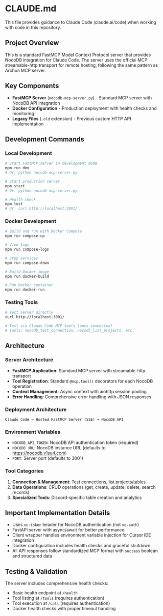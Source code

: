 # CLAUDE.md

This file provides guidance to Claude Code (claude.ai/code) when working with code in this repository.

## Project Overview

This is a standard FastMCP Model Context Protocol server that provides NocoDB integration for Claude Code. The server uses the official MCP streamable-http transport for remote hosting, following the same pattern as Archon MCP server.

## Key Components

- **FastMCP Server** (`nocodb-mcp-server.py`) - Standard MCP server with NocoDB API integration
- **Docker Configuration** - Production deployment with health checks and monitoring
- **Legacy Files** (`.old` extension) - Previous custom HTTP API implementation

## Development Commands

### Local Development
```bash
# Start FastMCP server in development mode
npm run dev
# Or: python nocodb-mcp-server.py

# Start production server
npm start
# Or: python nocodb-mcp-server.py

# Health check
npm test
# Or: curl http://localhost:3001/
```

### Docker Development
```bash
# Build and run with Docker Compose
npm run compose-up

# View logs
npm run compose-logs

# Stop services
npm run compose-down

# Build Docker image
npm run docker-build

# Run Docker container
npm run docker-run
```

### Testing Tools
```bash
# Test server directly
curl http://localhost:3001/

# Test via Claude Code MCP tools (once connected)
# Tools: nocodb_test_connection, nocodb_list_projects, etc.
```

## Architecture

### Server Architecture
- **FastMCP Application**: Standard MCP server with streamable-http transport
- **Tool Registration**: Standard `@mcp.tool()` decorators for each NocoDB operation
- **Context Management**: Async context with aiohttp session pooling
- **Error Handling**: Comprehensive error handling with JSON responses

### Deployment Architecture
```
Claude Code → Hosted FastMCP Server (SSE) → NocoDB API
```

### Environment Variables
- `NOCODB_API_TOKEN`: NocoDB API authentication token (required)
- `NOCODB_URL`: NocoDB instance URL (defaults to https://nocodb.v1su4.com)
- `PORT`: Server port (defaults to 3001)

### Tool Categories
1. **Connection & Management**: Test connections, list projects/tables
2. **Data Operations**: CRUD operations (get, create, update, delete, search records)
3. **Specialized Tools**: Discord-specific table creation and analytics

## Important Implementation Details

- Uses `xc-token` header for NocoDB authentication (not `xc-auth`)
- FastAPI server with async/await for better performance
- Client wrapper handles environment variable injection for Cursor IDE integration
- Docker configuration includes health checks and graceful shutdown
- All API responses follow standardized MCP format with `success` boolean and structured data

## Testing & Validation

The server includes comprehensive health checks:
- Basic health endpoint at `/health`
- Tool listing at `/tools` (requires authentication)
- Tool execution at `/call` (requires authentication)
- Docker health checks with proper timeout handling